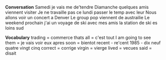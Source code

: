 **Conversation**
Samedi je vais me de'tendre
Diamanche quelques amis viennent visiter
Je ne travaille pas ce lundi passer le temp avec leur
Nous allons voir un concert a Denver
Le group pop viennent de austrailie
Le weekend prochain j'ai un voyage de ski avec mes amis
la station de ski es loins sud

**Vocabulary**
trading = commerce
thats all = c'est tout
I am going to see them = je vais voir eux apres
soon = bientot
recent - re'cent
1985 - dix neuf quatre vingt cinq
correct = corrige
virgin = vierge 
lived = vecues
said = disait

